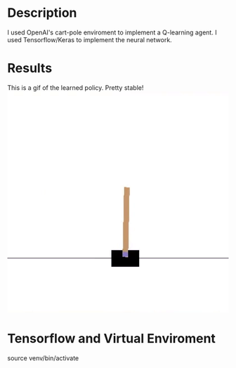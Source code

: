 # Description
I used OpenAI's cart-pole enviroment to implement a Q-learning agent. I used Tensorflow/Keras to implement the neural network.

# Results
This is a gif of the learned policy. Pretty stable!
![Learned Policy](https://github.com/PeterJochem/Cart_Pole_RL/blob/master/stable.gif "Logo Title Text 1")

# Tensorflow and Virtual Enviroment
source venv/bin/activate
